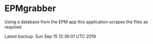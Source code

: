 # EPMgrabber
Using a database from the EPM app this application scrapes the files as required


Latest backup: Sun Sep 15 12:36:01 UTC 2019
